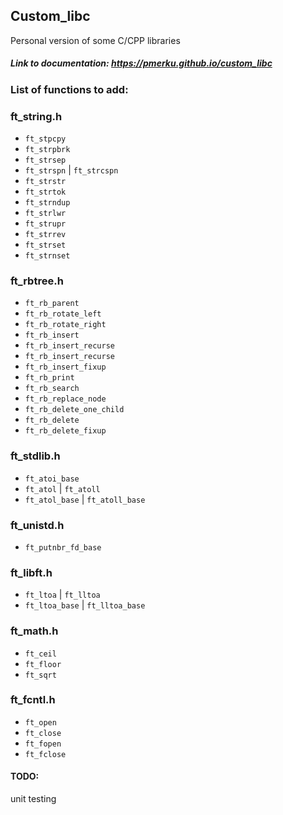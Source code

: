 ## Custom_libc
Personal version of some C/CPP libraries

##### Link to documentation: https://pmerku.github.io/custom_libc

### List of functions to add:
### ft_string.h
- `ft_stpcpy`
- `ft_strpbrk`
- `ft_strsep`
- `ft_strspn` | `ft_strcspn`
- `ft_strstr`
- `ft_strtok`
- `ft_strndup`
- `ft_strlwr`
- `ft_strupr`
- `ft_strrev`
- `ft_strset`
- `ft_strnset`
### ft_rbtree.h
- `ft_rb_parent`
- `ft_rb_rotate_left`
- `ft_rb_rotate_right`
- `ft_rb_insert`
- `ft_rb_insert_recurse`
- `ft_rb_insert_recurse`
- `ft_rb_insert_fixup`
- `ft_rb_print`
- `ft_rb_search`
- `ft_rb_replace_node`
- `ft_rb_delete_one_child`
- `ft_rb_delete`
- `ft_rb_delete_fixup`
### ft_stdlib.h
- `ft_atoi_base`
- `ft_atol` | `ft_atoll`
- `ft_atol_base` | `ft_atoll_base`
### ft_unistd.h
- `ft_putnbr_fd_base`
### ft_libft.h
- `ft_ltoa` | `ft_lltoa`
- `ft_ltoa_base` | `ft_lltoa_base`
### ft_math.h
- `ft_ceil`
- `ft_floor`
- `ft_sqrt`
### ft_fcntl.h
- `ft_open`
- `ft_close`
- `ft_fopen`
- `ft_fclose`

#### TODO:
unit testing
